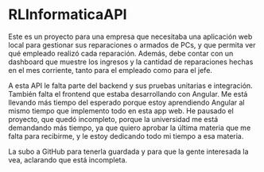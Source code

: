 # RLInformaticaAPI

Este es un proyecto para una empresa que necesitaba una aplicación web local para gestionar sus reparaciones o armados de PCs, y que permita ver qué empleado realizó cada reparación. Además, debe contar con un dashboard que muestre los ingresos y la cantidad de reparaciones hechas en el mes corriente, tanto para el empleado como para el jefe.

A esta API le falta parte del backend y sus pruebas unitarias e integración. También falta el frontend que estaba desarrollando con Angular. Me está llevando más tiempo del esperado porque estoy aprendiendo Angular al mismo tiempo que implemento todo en esta app web. He pausado el proyecto, que quedó incompleto, porque la universidad me está demandando más tiempo, ya que quiero aprobar la última materia que me falta para recibirme, y le estoy dedicando todo mi tiempo a esa materia.

La subo a GitHub para tenerla guardada y para que la gente interesada la vea, aclarando que está incompleta.

